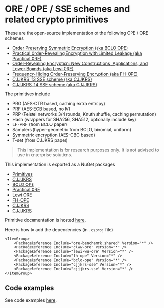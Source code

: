 # ORE / OPE / SSE schemes and related crypto primitives

These are the open-source implementation of the following OPE / ORE schemes

- [Order Preserving Symmetric Encryption (aka BCLO OPE)](https://eprint.iacr.org/2012/624.pdf)
- [Practical Order-Revealing Encryption with Limited Leakage (aka Practical ORE)](https://eprint.iacr.org/2015/1125.pdf)
- [Order-Revealing Encryption: New Constructions, Applications, and Lower Bounds (aka Lewi ORE)](https://eprint.iacr.org/2016/612.pdf)
- [Frequency-Hiding Order-Preserving Encryption (aka FH-OPE)](http://www.fkerschbaum.org/ccs15.pdf)
- [CJJKRS '13 SSE scheme (aka CJJKRS)](https://eprint.iacr.org/2013/169.pdf)
- [CJJJKRS '14 SSE scheme (aka CJJJKRS)](https://eprint.iacr.org/2014/853.pdf)

The primitives include

- PRG (AES-CTR based, caching extra entropy)
- PRF (AES-ECB based, no IV)
- PRP (Feistel networks 3/4 rounds, Knuth shuffle, caching permutation)
- Hash (wrappers for SHA256, SHA512, optionally include key)
- LF-PRF (from BCLO paper)
- Samplers (hyper-geometric from BCLO, binomial, uniform)
- Symmetric encryption (AES-CBC based)
- T-set (from CJJKRS paper)

> This implementation is for research purposes only.
> It is not advised to use in enterprise solutions.

This implementation is exported as a NuGet packages

- [Primitives](https://www.nuget.org/packages/ore-benchamrk.shared/)
- [CJJJKRS](https://www.nuget.org/packages/cjjjkrs-sse/)
- [BCLO OPE](https://www.nuget.org/packages/bclo-ope/)
- [Practical ORE](https://www.nuget.org/packages/clww-ore/)
- [Lewi ORE](https://www.nuget.org/packages/lewi-wu-ore/)
- [FH-OPE](https://www.nuget.org/packages/fh-ope/)
- [CJJKRS](https://www.nuget.org/packages/cjjkrs-sse/)
- [CJJJKRS](https://www.nuget.org/packages/cjjjkrs-sse/)

Primitive documentation is hosted [here](https://ore.dbogatov.org/documentation/).

Here is how to add the dependencies (in `.csproj` file)

	<ItemGroup>
		<PackageReference Include="ore-benchamrk.shared" Version="*" />
		<PackageReference Include="clww-ore" Version="*" />
		<PackageReference Include="lewi-wu-ore" Version="*" />
		<PackageReference Include="fh-ope" Version="*" />
		<PackageReference Include="bclo-ope" Version="*" />
		<PackageReference Include="cjjkrs-sse" Version="*" />
		<PackageReference Include="cjjjkrs-sse" Version="*" />
	</ItemGroup>

## Code examples

See code examples [here](https://github.com/dbogatov/ore-benchmark/tree/master/tools/packages-example).
